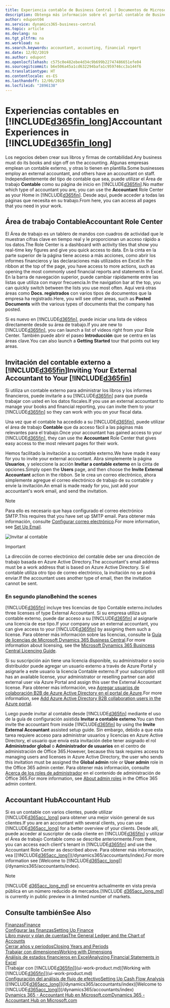 ```yaml
---
title: Experiencia contable de Business Central | Documentos de Microsoft
description: Obtenga más información sobre el portal contable de Business Central y el Área de trabajo Contable que admite a los contadores interno y externo en la empresa cliente.
author: edupont04
ms.service: dynamics365-business-central
ms.topic: article
ms.devlang: na
ms.tgt_pltfrm: na
ms.workload: na
ms.search.keywords: accountant, accounting, financial report
ms.date: 12/02/2019
ms.author: edupont
ms.openlocfilehash: c575c0e482ebe4d34c9b699b22747486651efe04
ms.sourcegitcommit: b6e506a45a1cd632294bafa1c959746cc3a144f6
ms.translationtype: HT
ms.contentlocale: es-ES
ms.lasthandoff: 12/06/2019
ms.locfileid: "2896138"
---
```

# <a name="accountant-experiences-in-included365fin_longincludesd365fin_long_mdmd"></a><span data-ttu-id="2adc0-103">Experiencias contables en [!INCLUDE[d365fin_long](includes/d365fin_long_md.md)]</span><span class="sxs-lookup"><span data-stu-id="2adc0-103">Accountant Experiences in [!INCLUDE[d365fin_long](includes/d365fin_long_md.md)]</span></span>
<span data-ttu-id="2adc0-104">Los negocios deben crear sus libros y firmas de contabilidad.</span><span class="sxs-lookup"><span data-stu-id="2adc0-104">Any business must do its books and sign off on the accounting.</span></span> <span data-ttu-id="2adc0-105">Algunas empresas emplean un contable externo, y otras lo tienen en plantilla.</span><span class="sxs-lookup"><span data-stu-id="2adc0-105">Some businesses employ an external accountant, and others have an accountant on staff.</span></span> <span data-ttu-id="2adc0-106">Independientemente del tipo de contable que sea, puede utilizar el Área de trabajo **Contable** como su página de inicio en [!INCLUDE[d365fin](includes/d365fin_md.md)].</span><span class="sxs-lookup"><span data-stu-id="2adc0-106">No matter which type of accountant you are, you can use the **Accountant** Role Center as your Home in [!INCLUDE[d365fin](includes/d365fin_md.md)].</span></span> <span data-ttu-id="2adc0-107">Desde aquí, puede acceder a todas las páginas que necesita en su trabajo.</span><span class="sxs-lookup"><span data-stu-id="2adc0-107">From here, you can access all pages that you need in your work.</span></span>  

## <a name="accountant-role-center"></a><span data-ttu-id="2adc0-108">Área de trabajo Contable</span><span class="sxs-lookup"><span data-stu-id="2adc0-108">Accountant Role Center</span></span>
<span data-ttu-id="2adc0-109">El Área de trabajo es un tablero de mandos con cuadros de actividad que le muestran cifras clave en tiempo real y le proporcionan un acceso rápido a los datos.</span><span class="sxs-lookup"><span data-stu-id="2adc0-109">The Role Center is a dashboard with activity tiles that show you real-time key figures and give you quick access to data.</span></span> <span data-ttu-id="2adc0-110">En la cinta en la parte superior de la página tiene acceso a más acciones, como abrir los informes financieros y las declaraciones más utilizados en Excel.</span><span class="sxs-lookup"><span data-stu-id="2adc0-110">In the ribbon at the top of the page, you have access to more actions, such as opening the most commonly used financial reports and statements in Excel.</span></span> <span data-ttu-id="2adc0-111">En la barra de navegación superior, puede cambiar rápidamente entre las listas que utiliza con mayor frecuencia.</span><span class="sxs-lookup"><span data-stu-id="2adc0-111">In the navigation bar at the top, you can quickly switch between the lists you use most often.</span></span> <span data-ttu-id="2adc0-112">Aquí verá otras áreas como **Docs. registrados** con varios tipos de documentos que la empresa ha registrado.</span><span class="sxs-lookup"><span data-stu-id="2adc0-112">Here, you will see other areas, such as **Posted Documents** with the various types of documents that the company has posted.</span></span>  

<span data-ttu-id="2adc0-113">Si es nuevo en [!INCLUDE[d365fin](includes/d365fin_md.md)], puede iniciar una lista de videos directamente desde su área de trabajo.</span><span class="sxs-lookup"><span data-stu-id="2adc0-113">If you are new to [!INCLUDE[d365fin](includes/d365fin_md.md)], you can launch a list of videos right from your Role Center.</span></span> <span data-ttu-id="2adc0-114">También puede abrir el paseo **Introducción** que se centra en las áreas clave.</span><span class="sxs-lookup"><span data-stu-id="2adc0-114">You can also launch a **Getting Started** tour that points out key areas.</span></span>  

## <a name="inviteaccountant"></a><span data-ttu-id="2adc0-115">Invitación del contable externo a [!INCLUDE[d365fin](includes/d365fin_md.md)]</span><span class="sxs-lookup"><span data-stu-id="2adc0-115">Inviting Your External Accountant to Your [!INCLUDE[d365fin](includes/d365fin_md.md)]</span></span>
<span data-ttu-id="2adc0-116">Si utiliza un contable externo para administrar los libros y los informes financieros, puede invitarle a su [!INCLUDE[d365fin](includes/d365fin_md.md)] para que pueda trabajar con usted en los datos fiscales.</span><span class="sxs-lookup"><span data-stu-id="2adc0-116">If you use an external accountant to manage your books and financial reporting, you can invite them to your [!INCLUDE[d365fin](includes/d365fin_md.md)] so they can work with you on your fiscal data.</span></span>

<span data-ttu-id="2adc0-117">Una vez que el contable ha accedido a su [!INCLUDE[d365fin](includes/d365fin_md.md)], puede utilizar el área de trabajo **Contable** que da acceso fácil a las páginas más relevantes para el trabajo.</span><span class="sxs-lookup"><span data-stu-id="2adc0-117">Once your accountant has gained access to your [!INCLUDE[d365fin](includes/d365fin_md.md)], they can use the **Accountant** Role Center that gives easy access to the most relevant pages for their work.</span></span>  

<span data-ttu-id="2adc0-118">Hemos facilitado la invitación a su contable externo.</span><span class="sxs-lookup"><span data-stu-id="2adc0-118">We have made it easy for you to invite your external accountant.</span></span> <span data-ttu-id="2adc0-119">Abra simplemente la página **Usuarios**, y seleccione la acción **Invitar a contable externo** en la cinta de opciones.</span><span class="sxs-lookup"><span data-stu-id="2adc0-119">Simply open the **Users** page, and then choose the **Invite External Accountant** action in the ribbon.</span></span> <span data-ttu-id="2adc0-120">Se le crea un correo electrónico, ahora simplemente agregue el correo electrónico de trabajo de su contable y envíe la invitación.</span><span class="sxs-lookup"><span data-stu-id="2adc0-120">An email is made ready for you, just add your accountant's work email, and send the invitation.</span></span>  
> [!Note]  
> <span data-ttu-id="2adc0-121">Para ello es necesario que haya configurado el correo electrónico SMTP.</span><span class="sxs-lookup"><span data-stu-id="2adc0-121">This requires that you have set up SMTP email.</span></span> <span data-ttu-id="2adc0-122">Para obtener más información, consulte [Configurar correo electrónico](admin-how-setup-email.md).</span><span class="sxs-lookup"><span data-stu-id="2adc0-122">For more information, see [Set Up Email](admin-how-setup-email.md).</span></span>   

![Invitar al contable](./media/finance-invite-accountant/invite-accountant.png)

> [!IMPORTANT]  
> <span data-ttu-id="2adc0-124">La dirección de correo electrónico del contable debe ser una dirección de trabajo basada en Azure Active Directory.</span><span class="sxs-lookup"><span data-stu-id="2adc0-124">The accountant's email address must be a work address that is based on Azure Active Directory.</span></span> <span data-ttu-id="2adc0-125">Si el contable utiliza otro tipo de correo electrónico, la invitación no se podrá enviar.</span><span class="sxs-lookup"><span data-stu-id="2adc0-125">If the accountant uses another type of email, then the invitation cannot be sent.</span></span>  

### <a name="behind-the-scenes"></a><span data-ttu-id="2adc0-126">En segundo plano</span><span class="sxs-lookup"><span data-stu-id="2adc0-126">Behind the scenes</span></span>
[!INCLUDE[d365fin](includes/d365fin_md.md)] <span data-ttu-id="2adc0-127">incluye tres licencias de tipo Contable externo.</span><span class="sxs-lookup"><span data-stu-id="2adc0-127">includes three licenses of type External Accountant.</span></span> <span data-ttu-id="2adc0-128">Si su empresa utiliza un contable externo, puede dar acceso a su [!INCLUDE[d365fin](includes/d365fin_md.md)] al asignarle una licencia de ese tipo.</span><span class="sxs-lookup"><span data-stu-id="2adc0-128">If your company use an external accountant, you can give access to your [!INCLUDE[d365fin](includes/d365fin_md.md)] by assigning them such a license.</span></span> <span data-ttu-id="2adc0-129">Para obtener más información sobre las licencias, consulte la [Guía de licencias de Microsoft Dynamics 365 Business Central](https://go.microsoft.com/fwlink/?LinkId=871590).</span><span class="sxs-lookup"><span data-stu-id="2adc0-129">For more information about licensing, see the [Microsoft Dynamics 365 Busincess Central Licencing Guide](https://go.microsoft.com/fwlink/?LinkId=871590).</span></span> 

<span data-ttu-id="2adc0-130">Si su suscripción aún tiene una licencia disponible, su administrador o socio distribuidor puede agregar un usuario externo a través de Azure Portal y asignarle a este usuario la licencia Contable externo.</span><span class="sxs-lookup"><span data-stu-id="2adc0-130">If your subscription still has an available license, your administrator or reselling partner can add external user via Azure Portal and assign this user the External Accountant license.</span></span> <span data-ttu-id="2adc0-131">Para obtener más información, vea [Agregar usuarios de colaboración B2B de Azure Active Directory en el portal de Azure](/azure/active-directory/b2b/add-users-administrator).</span><span class="sxs-lookup"><span data-stu-id="2adc0-131">For more information, see [Add Azure Active Directory B2B collaboration users in the Azure portal](/azure/active-directory/b2b/add-users-administrator).</span></span>

<span data-ttu-id="2adc0-132">Luego puede invitar al contable desde [!INCLUDE[d365fin](includes/d365fin_md.md)] mediante el uso de la guía de configuración asistida **Invitar a contable externo**.</span><span class="sxs-lookup"><span data-stu-id="2adc0-132">You can then invite the accountant from inside [!INCLUDE[d365fin](includes/d365fin_md.md)] by using the **Invite External Accountant** assisted setup guide.</span></span> <span data-ttu-id="2adc0-133">Sin embargo, debido a que esta tarea requiere acceso para administrar usuarios y licencias en Azure Active Directory, el usuario que envía esta invitación debe tener asignado el rol **Administrador global** o **Administrador de usuarios** en el centro de administración de Office 365.</span><span class="sxs-lookup"><span data-stu-id="2adc0-133">However, because this task requires access to managing users and licenses in Azure Active Directory, the user who sends this invitation must be assigned the **Global admin** role or **User admin** role in the Office 365 admin center.</span></span> <span data-ttu-id="2adc0-134">Para obtener más información, consulte [Acerca de los roles de administrador](/office365/admin/add-users/about-admin-roles) en el contenido de administración de Office 365.</span><span class="sxs-lookup"><span data-stu-id="2adc0-134">For more information, see [About admin roles](/office365/admin/add-users/about-admin-roles) in the Office 365 admin content.</span></span> 

## <a name="accountant-hub"></a><span data-ttu-id="2adc0-135">Accountant Hub</span><span class="sxs-lookup"><span data-stu-id="2adc0-135">Accountant Hub</span></span>
<span data-ttu-id="2adc0-136">Si es un contable con varios clientes, puede utilizar [!INCLUDE[d365acc_long](includes/d365acc_long_md.md)] para obtener una mejor visión general de sus clientes.</span><span class="sxs-lookup"><span data-stu-id="2adc0-136">If you are an accountant with several clients, you can use [!INCLUDE[d365acc_long](includes/d365acc_long_md.md)] for a better overview of your clients.</span></span> <span data-ttu-id="2adc0-137">Desde allí, puede acceder al suscriptor de cada cliente en [!INCLUDE[d365fin](includes/d365fin_md.md)] y utilizar el Área de trabajo Contable como se describe anteriormente.</span><span class="sxs-lookup"><span data-stu-id="2adc0-137">From there, you can access each client's tenant in [!INCLUDE[d365fin](includes/d365fin_md.md)] and use the Accountant Role Center as described above.</span></span> <span data-ttu-id="2adc0-138">Para obtener más información, vea [[!INCLUDE[d365acc_long](includes/d365acc_long_md.md)]](/dynamics365/accountants/index).</span><span class="sxs-lookup"><span data-stu-id="2adc0-138">For more information see [Welcome to [!INCLUDE[d365acc_long](includes/d365acc_long_md.md)]](/dynamics365/accountants/index).</span></span>  

> [!NOTE]
> <span data-ttu-id="2adc0-139">[!INCLUDE [d365acc_long_md](includes/d365acc_long_md.md)] se encuentra actualmente en vista previa pública en un número reducido de mercados.</span><span class="sxs-lookup"><span data-stu-id="2adc0-139">[!INCLUDE [d365acc_long_md](includes/d365acc_long_md.md)] is currently in public preview in a limited number of markets.</span></span>

## <a name="see-also"></a><span data-ttu-id="2adc0-140">Consulte también</span><span class="sxs-lookup"><span data-stu-id="2adc0-140">See Also</span></span>
[<span data-ttu-id="2adc0-141">Finanzas</span><span class="sxs-lookup"><span data-stu-id="2adc0-141">Finance</span></span>](finance.md)  
[<span data-ttu-id="2adc0-142">Configurar las finanzas</span><span class="sxs-lookup"><span data-stu-id="2adc0-142">Setting Up Finance</span></span>](finance-setup-finance.md)  
[<span data-ttu-id="2adc0-143">Libro mayor y plan de cuentas</span><span class="sxs-lookup"><span data-stu-id="2adc0-143">The General Ledger and the Chart of Accounts</span></span>](finance-general-ledger.md)  
[<span data-ttu-id="2adc0-144">Cerrar años y periodos</span><span class="sxs-lookup"><span data-stu-id="2adc0-144">Closing Years and Periods</span></span>](year-close-years-periods.md)  
[<span data-ttu-id="2adc0-145">Trabajar con dimensiones</span><span class="sxs-lookup"><span data-stu-id="2adc0-145">Working with Dimensions</span></span>](finance-dimensions.md)  
[<span data-ttu-id="2adc0-146">Análisis de estados financieros en Excel</span><span class="sxs-lookup"><span data-stu-id="2adc0-146">Analyzing Financial Statements in Excel</span></span>](finance-analyze-excel.md)  
<span data-ttu-id="2adc0-147">[Trabajar con [!INCLUDE[d365fin](includes/d365fin_md.md)]](ui-work-product.md)</span><span class="sxs-lookup"><span data-stu-id="2adc0-147">[Working with [!INCLUDE[d365fin](includes/d365fin_md.md)]](ui-work-product.md)</span></span>  
[<span data-ttu-id="2adc0-148">Configuración del análisis de flujo de efectivo</span><span class="sxs-lookup"><span data-stu-id="2adc0-148">Setting Up Cash Flow Analysis</span></span>](finance-setup-cash-flow-analyses.md)  
<span data-ttu-id="2adc0-149">[[!INCLUDE[d365acc_long](includes/d365acc_long_md.md)]](/dynamics365/accountants/index)</span><span class="sxs-lookup"><span data-stu-id="2adc0-149">[Welcome to [!INCLUDE[d365acc_long](includes/d365acc_long_md.md)]](/dynamics365/accountants/index)</span></span>  
[<span data-ttu-id="2adc0-150">Dynamics 365 - Accountant Hub en Microsoft.com</span><span class="sxs-lookup"><span data-stu-id="2adc0-150">Dynamics 365 - Accountant Hub on Microsoft.com</span></span>](https://www.microsoft.com/dynamics365/financial-insights-for-accountants)  
